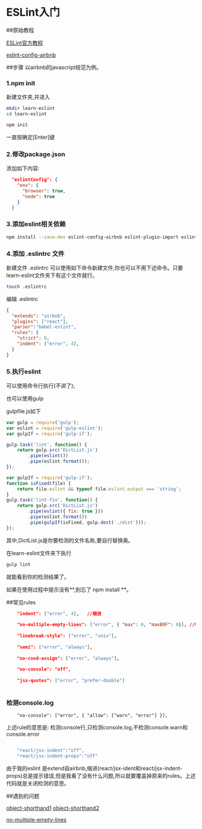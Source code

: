 # ESLint入门
##原始教程

[ESLint官方教程](http://eslint.org/docs/user-guide/getting-started)

[eslint-config-airbnb](https://github.com/airbnb/javascript/tree/master/packages/eslint-config-airbnb)

##步骤
以airbnb的javascript规范为例。
### 1.npm init
新建文件夹,并进入
```bash
mkdir learn-eslint
cd learn-eslint
```
```bash
npm init
```
一直按确定[Enter]键
### 2.修改package.json
添加如下内容:
```json
  "eslintConfig": {
    "env": {
      "browser": true,
      "node": true
    }
  }
```
### 3.添加eslint相关依赖

```bash
npm install --save-dev eslint-config-airbnb eslint-plugin-import eslint-plugin-react eslint-plugin-jsx-a11y eslint
```
### 4.添加 .eslintrc 文件
新建文件 .eslintrc
可以使用如下命令新建文件,你也可以不用下述命令。只要learn-eslint文件夹下有这个文件就行。
```bash
touch .eslintrc
```

编辑 .eslintrc

```json
{
  "extends": "airbnb",
  "plugins": ["react"],
  "parser":"babel-eslint",
  "rules": {
    "strict": 0,
    "indent": ["error", 4],
  }
}
```
### 5.执行eslint
可以使用命令行执行(不讲了);

也可以使用gulp

gulpfile.js如下
```javascript
var gulp = require('gulp');
var eslint = require('gulp-eslint');
var gulpIf = require('gulp-if');

gulp.task('lint', function() {
    return gulp.src('DictList.js')
        .pipe(eslint())
        .pipe(eslint.format());
});

var gulpIf = require('gulp-if');
function isFixed(file) {
    return file.eslint && typeof file.eslint.output === 'string';
}
gulp.task('lint-fix', function() {
    return gulp.src('DictList.js')
        .pipe(eslint({ fix: true }))
        .pipe(eslint.format())
        .pipe(gulpIf(isFixed, gulp.dest('./dist')));
});
```
其中,DictList.js是你要检测的文件名称,要自行替换奥。

在learn-eslint文件夹下执行
```bash
gulp lint
```
就能看到你的检测结果了。

如果在使用过程中提示没有**,别忘了 npm install **。

##常见rules
```json
    "indent": ["error", 4],   //缩进
    
    "no-multiple-empty-lines": ["error", { "max": 0, "maxBOF": 0}], //检测有没有空行
    
    "linebreak-style": ["error", "unix"],
    
    "semi": ["error", "always"],
    
    "no-cond-assign": ["error", "always"],
    
    "no-console": "off",
    
    "jsx-quotes": ["error", "prefer-double"]
    
```

### 检测console.log
```eslint
    "no-console": ["error", { "allow": ["warn", "error"] }],
```
上述rule的意思是: 检测console行,只检测console.log,不检测console.warn和console.error

```javascript

    "react/jsx-indent":"off",
    "react/jsx-indent-props":"off"

```
由于我的eslint 是extend自airbnb,缩进(react/jsx-ident和react/jsx-indent-props)总是提示错误,但是我看了没有什么问题,所以就要覆盖掉原来的rules。上述代码就是关闭检测的意思。

##遇到的问题

[object-shorthand1](http://eslint.org/docs/rules/object-shorthand) [object-shorthand2](http://stackoverflow.com/questions/36093638/unexpected-block-statement-surrounding-arrow-body)

[no-multiple-empty-lines](http://eslint.org/docs/rules/no-multiple-empty-lines)